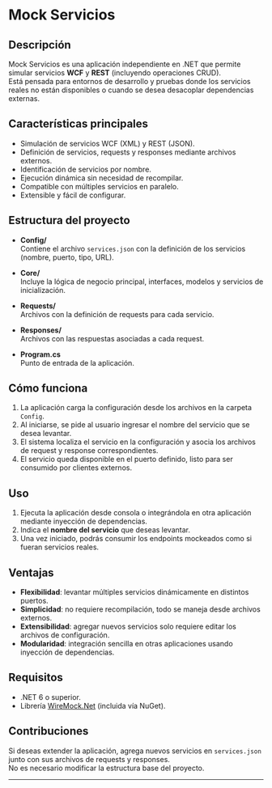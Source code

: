 # Mock Servicios

## Descripción
Mock Servicios es una aplicación independiente en .NET que permite simular servicios **WCF** y **REST** (incluyendo operaciones CRUD).  
Está pensada para entornos de desarrollo y pruebas donde los servicios reales no están disponibles o cuando se desea desacoplar dependencias externas.

## Características principales
- Simulación de servicios WCF (XML) y REST (JSON).
- Definición de servicios, requests y responses mediante archivos externos.
- Identificación de servicios por nombre.
- Ejecución dinámica sin necesidad de recompilar.
- Compatible con múltiples servicios en paralelo.
- Extensible y fácil de configurar.

## Estructura del proyecto
- **Config/**  
  Contiene el archivo `services.json` con la definición de los servicios (nombre, puerto, tipo, URL).  

- **Core/**  
  Incluye la lógica de negocio principal, interfaces, modelos y servicios de inicialización.  

- **Requests/**  
  Archivos con la definición de requests para cada servicio.  

- **Responses/**  
  Archivos con las respuestas asociadas a cada request.  

- **Program.cs**  
  Punto de entrada de la aplicación.

## Cómo funciona
1. La aplicación carga la configuración desde los archivos en la carpeta `Config`.
2. Al iniciarse, se pide al usuario ingresar el nombre del servicio que se desea levantar.
3. El sistema localiza el servicio en la configuración y asocia los archivos de request y response correspondientes.
4. El servicio queda disponible en el puerto definido, listo para ser consumido por clientes externos.

## Uso
1. Ejecuta la aplicación desde consola o integrándola en otra aplicación mediante inyección de dependencias.
2. Indica el **nombre del servicio** que deseas levantar.
3. Una vez iniciado, podrás consumir los endpoints mockeados como si fueran servicios reales.

## Ventajas
- **Flexibilidad**: levantar múltiples servicios dinámicamente en distintos puertos.  
- **Simplicidad**: no requiere recompilación, todo se maneja desde archivos externos.  
- **Extensibilidad**: agregar nuevos servicios solo requiere editar los archivos de configuración.  
- **Modularidad**: integración sencilla en otras aplicaciones usando inyección de dependencias.  

## Requisitos
- .NET 6 o superior.  
- Librería [WireMock.Net](https://github.com/WireMock-Net/WireMock.Net) (incluida vía NuGet).  

## Contribuciones
Si deseas extender la aplicación, agrega nuevos servicios en `services.json` junto con sus archivos de requests y responses.  
No es necesario modificar la estructura base del proyecto.  

---

